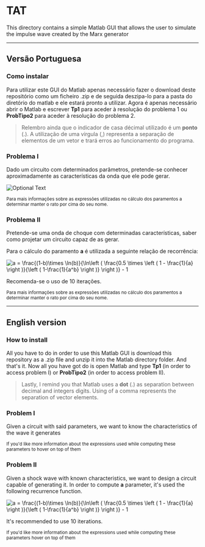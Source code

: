 
# TAT 
This directory contains a simple Matlab GUI that allows the user to simulate the impulse wave created by the Marx generator

---

## Versão Portuguesa
### Como instalar
Para utilizar este GUI do Matlab apenas necessário fazer o download deste repositório como um ficheiro .zip e de seguida deszipa-lo para a pasta do diretório do matlab e ele estará pronto a utilizar. 
Agora é apenas necessário abrir o Matlab e escrever **Tp1** para aceder à resolução do problema 1 ou **ProbTipo2** para aceder à resolução do problema 2.

> Relembro ainda que o indicador de casa décimal utilizado é um **ponto** (.). A utilização de uma virgula (,) representa a separação de elementos de um vetor e trará erros ao funcionamento do programa. 
### Problema I
Dado um circuito com determinados parâmetros, pretende-se conhecer aproximadamente as características da onda que ele pode gerar. 

![Optional Text](../master/CircEq.png)

<small>Para mais informações sobre as expressões utilizadas no cálculo dos paramentos a determinar manter o rato por cima do seu nome.</small>



### Problema II 
Pretende-se uma onda de choque com determinadas características, saber como projetar um circuito capaz de as gerar. 

Para o cálculo do paramento **a** é utilizada a seguinte relação de recorrência:


<img src="https://latex.codecogs.com/gif.latex?a&space;=&space;\frac{(1-b)\times&space;\ln(b)}{\ln\left&space;(&space;\frac{0.5&space;\times&space;\left&space;(&space;1&space;-&space;\frac{1}{a}&space;\right&space;)}{\left&space;(&space;1-\frac{1}{a^b}&space;\right&space;)}&space;\right&space;)}&space;-&space;1" title="a = \frac{(1-b)\times \ln(b)}{\ln\left ( \frac{0.5 \times \left ( 1 - \frac{1}{a} \right )}{\left ( 1-\frac{1}{a^b} \right )} \right )} - 1" />   


Recomenda-se o uso de 10 iterações. 

<small>Para mais informações sobre as expressões utilizadas no cálculo dos paramentos a determinar manter o rato por cima do seu nome.</small>



---



## English version 
### How to install
All you have to do in order to use this Matlab GUI is download this repository as a .zip file and unzip it into the Matlab directory folder. 
And that's it. 
Now all you have got do is open Matlab and type **Tp1** (in order to access problem I) or **ProbTipo2** (in order to access problem II).
> Lastly, I remind you that Matlab uses a **dot** (.) as separation between decimal and integers digits. Using of a comma represents the separation of vector elements. 
### Problem I
Given a circuit with said parameters, we want to know the characteristics of the wave it generates

<small> If you'd like more information about the expressions used while computing these parameters to hover on top of them</small>



### Problem II
Given a shock wave with known characteristics, we want to design a circuit capable of generating it. 
In order to compute **a** parameter, it's used the following recurrence function. 

<img src="https://latex.codecogs.com/gif.latex?a&space;=&space;\frac{(1-b)\times&space;\ln(b)}{\ln\left&space;(&space;\frac{0.5&space;\times&space;\left&space;(&space;1&space;-&space;\frac{1}{a}&space;\right&space;)}{\left&space;(&space;1-\frac{1}{a^b}&space;\right&space;)}&space;\right&space;)}&space;-&space;1" title="a = \frac{(1-b)\times \ln(b)}{\ln\left ( \frac{0.5 \times \left ( 1 - \frac{1}{a} \right )}{\left ( 1-\frac{1}{a^b} \right )} \right )} - 1" />
  
It's recommended to use 10 iterations.

<small> If you'd like more information about the expressions used while computing these parameters hover on top of them</small>
